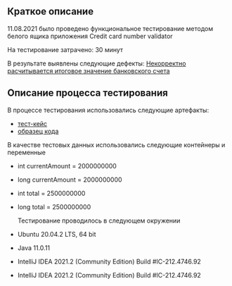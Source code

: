 ## Краткое описание

11.08.2021 было проведено функциональное тестирование методом белого ящика приложения Credit card number validator

На тестирование затрачено: 30 минут

В результате выявлены следующие дефекты:
[Некорректно расчитывается итоговое значение банковского счета](https://github.com/evgenijstr/javaMoneyTransfer/issues/1)

## Описание процесса тестирования
В процессе тестирования использовались следующие артефакты:
* [тест-кейс](https://docs.google.com/spreadsheets/d/1tgjnCL7GrxQjA1airLScGuvjCoKJ2HIyEaB3u-jAh3o/edit?usp=sharing)
* [образец кода](https://github.com/evgenijstr/javaMoneyTransfer/blob/master/src/code.txt)
  

В качестве тестовых данных использовались следующие контейнеры и переменные
* int currentAmount = 2000000000
* long currentAmount = 2000000000
* int total = 2500000000
* long total = 2500000000


  Тестирование проводилось в следующем окружении
* Ubuntu 20.04.2 LTS, 64 bit
* Java 11.0.11
* IntelliJ IDEA 2021.2 (Community Edition) Build #IC-212.4746.92
* IntelliJ IDEA 2021.2 (Community Edition) Build #IC-212.4746.92